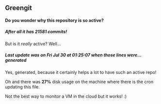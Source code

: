 ## Greengit

#### Do you wonder why this repository is so active?

##### After all it has 21581 commits!

But is it *really* active? Well...

##### Last update was on Fri Jul 30 at 01:25:07 when those lines were... generated

Yes, generated, because it certainly helps a lot to have such an active repo!

Oh and there was **27%** disk usage on the machine
where there is the cron updating this file.

Not the best way to monitor a VM in the cloud but it works! :)
